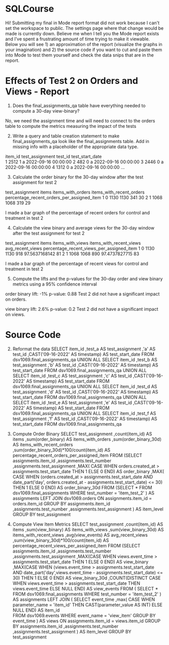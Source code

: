 # SQLCourse

Hi! Submitting my final in Mode report format did not work because I can't set the workspace to public.  The settings page where that change would 
be made is currently down.  Believe me when I tell you the Mode report exists and I've spent a frustrating amount of time trying to make it viewable.  
Below you will see 1) an approximation of the report (visualize the graphs in your imagination) and 2) the source code if you want to cut and paste
them into Mode to test them yourself and check the data snips that are in the report.

# Effects of Test 2 on Orders and Views - Report

1. Does the final_assignments_qa table have everything needed to compute a 30-day view-binary?

No, we need the assignment time and will need to connect to the orders table to compute the metrics measuring the impact of the tests

2. Write a query and table creation statement to make final_assignments_qa look like the final_assignments table.
Add in missing info with a placeholder of the appropriate data type.

  item_id   test_assignment   test_id   test_start_date                        
1	2512        	1	              a	      2022-09-16 00:00:00
2	482	          0	              a	      2022-09-16 00:00:00
3	2446        	0	              a	      2022-09-16 00:00:00
4	1312        	0	              a	      2022-09-16 00:00:00
...


3. Calculate the order binary for the 30-day window after the test assignment for test 2

  test_assignment   items   items_with_orders   items_with_recent_orders    percentage_recent_orders_per_assigned_item
1	    0	            1130	    1130	              341	                          30
2	    1	            1068	    1068	              319	                          29

I made a bar graph of the percentage of recent orders for control and treatment in test 2

4. Calculate the view binary and average views for the 30-day window after the test assignment for test 2

  test_assignment   items   items_with_views    items_with_recent_views   avg_recent_views    percentage_recent_views_per_assigned_item
1	    0	            1130	    1130	              918	                      97.5637168142	        81
2	    1	            1068	    1068	              890	                      97.4737827715	        83

I made a bar graph of the percentage of recent views for control and treatment in test 2


5. Compute the lifts and the p-values for the 30-day order and view binary metrics using a 95% confidence interval

order binary 
 lift: -1%
 p-value: 0.88
Test 2 did not have a significant impact on orders.

view binary 
 lift: 2.6%
 p-value: 0.2
Test 2 did not have a significant impact on views.


# Source Code

2. Reformat the data
SELECT 
    item_id
    ,test_a                               AS test_assignment
    ,'a'                                  AS test_id
    ,CAST('09-16-2022' AS timestamp)      AS test_start_date
  FROM 
    dsv1069.final_assignments_qa
UNION ALL
SELECT 
    item_id
    ,test_b                               AS test_assignment
    ,'b'                                  AS test_id
    ,CAST('09-16-2022' AS timestamp)      AS test_start_date
  FROM 
    dsv1069.final_assignments_qa
UNION ALL
SELECT 
    item_id
    ,test_c                               AS test_assignment
    ,'c'                                  AS test_id
    ,CAST('09-16-2022' AS timestamp)      AS test_start_date
  FROM 
    dsv1069.final_assignments_qa
UNION ALL
SELECT 
    item_id
    ,test_d                               AS test_assignment
    ,'d'                                  AS test_id
    ,CAST('09-16-2022' AS timestamp)      AS test_start_date
  FROM 
    dsv1069.final_assignments_qa
UNION ALL
SELECT 
    item_id
    ,test_e                               AS test_assignment
    ,'e'                                  AS test_id
    ,CAST('09-16-2022' AS timestamp)      AS test_start_date
  FROM 
    dsv1069.final_assignments_qa
UNION ALL
SELECT 
    item_id
    ,test_f                               AS test_assignment
    ,'f'                                  AS test_id
    ,CAST('09-16-2022' AS timestamp)      AS test_start_date
  FROM 
    dsv1069.final_assignments_qa
    
3. Compute Order Binary
SELECT 
    test_assignment
    ,count(item_id)                                             AS items
    ,sum(order_binary)                                          AS items_with_orders
    ,sum(order_binary_30d)                                      AS items_with_recent_orders
    ,sum(order_binary_30d)*100/count(item_id)                   AS percentage_recent_orders_per_assigned_item
  FROM
    (SELECT 
        assignments.item_id 
        ,assignments.test_number
        ,assignments.test_assignment 
        ,MAX( CASE 
              WHEN orders.created_at > assignments.test_start_date 
              THEN 1 
              ELSE 0 
              END)                                              AS order_binary
        ,MAX( CASE 
              WHEN (orders.created_at > assignments.test_start_date AND date_part('day', orders.created_at - assignments.test_start_date) <= 30)
              THEN 1
              ELSE 0
              END)                                              AS order_binary_30d
      FROM 
        (SELECT 
            *
          FROM
            dsv1069.final_assignments
          WHERE
            test_number = 'item_test_2'
        )                                                       AS assignments
      LEFT JOIN 
        dsv1069.orders
        ON assignments.item_id = orders.item_id 
      GROUP BY
        assignments.item_id 
        ,assignments.test_number
        ,assignments.test_assignment 
    )                                                           AS item_level
  GROUP BY
    test_assignment
        
4. Compute View Item Metrics
SELECT
    test_assignment
    ,count(item_id)                                         AS items
    ,sum(view_binary)                                       AS items_with_views
    ,sum(view_binary_30d)                                   AS items_with_recent_views
    ,avg(view_events)                                       AS avg_recent_views
    ,sum(view_binary_30d)*100/count(item_id)                AS percentage_recent_views_per_assigned_item
  FROM 
    (SELECT
        assignments.item_id
        ,assignments.test_number
        ,assignments.test_assignment
        ,MAX(CASE 
              WHEN views.event_time > assignments.test_start_date
              THEN 1
              ELSE 0 
              END)                                          AS view_binary
        ,MAX(CASE 
              WHEN (views.event_time > assignments.test_start_date AND date_part('day',views.event_time - assignments.test_start_date) <= 30)
              THEN 1
              ELSE 0 
              END)                                          AS view_binary_30d
        ,COUNT(DISTINCT CASE 
              WHEN views.event_time > assignments.test_start_date
              THEN views.event_time 
              ELSE NULL 
              END)                                          AS view_events
      FROM
        ( SELECT 
            *
          FROM 
            dsv1069.final_assignments 
          WHERE
            test_number = 'item_test_2'
        )                                                    AS assignments
      LEFT JOIN
        ( SELECT 
            event_time
            ,max( CASE 
                  WHEN parameter_name = 'item_id'
                  THEN CAST(parameter_value AS INT)
                  ELSE NULL 
                  END)                                      AS item_id  
          FROM 
            dsv1069.events 
          WHERE
            event_name = 'view_item'
          GROUP BY
            event_time
        )                                                    AS views
        ON assignments.item_id = views.item_id
      GROUP BY
        assignments.item_id
        ,assignments.test_number
        ,assignments.test_assignment
    )                                                         AS item_level
  GROUP BY
    test_assignment
        
